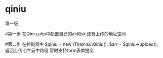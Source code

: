 # qiniu
第一版

#第一步
在Qiniu.php中配置自己的ak和sk 还有上传的地址空间

#第二步
在控制器中
$qiniu = new \Tiramisu\Qiniu();
$arr = $qiniu->upload();
返回上传七牛云中路径
暂时支持form表单提交
